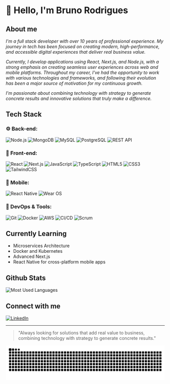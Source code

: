 # 👋 Hello, I'm **Bruno Rodrigues**  

## **About me**
*I'm a full stack developer with over 10 years of professional experience. My journey in tech has been focused on creating modern, high-performance, and accessible digital experiences that deliver real business value.*

*Currently, I develop applications using React, Next.js, and Node.js, with a strong emphasis on creating seamless user experiences across web and mobile platforms. Throughout my career, I've had the opportunity to work with various technologies and frameworks, and following their evolution has been a major source of motivation for my continuous growth.*

*I'm passionate about combining technology with strategy to generate concrete results and innovative solutions that truly make a difference.*

## **Tech Stack**

### **⚙️ Back-end:**
![Node.js](https://img.shields.io/badge/Node.js-339933?style=flat&logo=nodedotjs&logoColor=white)
![MongoDB](https://img.shields.io/badge/MongoDB-47A248?style=flat&logo=mongodb&logoColor=white)
![MySQL](https://img.shields.io/badge/MySQL-4479A1?style=flat&logo=mysql&logoColor=white)
![PostgreSQL](https://img.shields.io/badge/PostgreSQL-336791?style=flat&logo=postgresql&logoColor=white)
![REST API](https://img.shields.io/badge/API-RESTful-blue?style=flat)

### **🎨 Front-end:**
![React](https://img.shields.io/badge/React-61DAFB?style=flat&logo=react&logoColor=black)
![Next.js](https://img.shields.io/badge/Next.js-000000?style=flat&logo=nextdotjs&logoColor=white)
![JavaScript](https://img.shields.io/badge/JavaScript-F7DF1E?style=flat&logo=javascript&logoColor=black)
![TypeScript](https://img.shields.io/badge/TypeScript-007ACC?style=flat&logo=typescript&logoColor=white)
![HTML5](https://img.shields.io/badge/HTML5-E34F26?style=flat&logo=html5&logoColor=white)
![CSS3](https://img.shields.io/badge/CSS3-1572B6?style=flat&logo=css3&logoColor=white)
![TailwindCSS](https://img.shields.io/badge/Tailwind_CSS-38B2AC?style=flat&logo=tailwind-css&logoColor=white)

### **📱 Mobile:**
![React Native](https://img.shields.io/badge/React_Native-61DAFB?style=flat&logo=react&logoColor=black)
![Wear OS](https://img.shields.io/badge/Wear%20OS-4285F4?style=flat&logo=wear-os&logoColor=white)

### **🚧 DevOps & Tools:**
![Git](https://img.shields.io/badge/Git-F05032?style=flat&logo=git&logoColor=white)
![Docker](https://img.shields.io/badge/Docker-2496ED?style=flat&logo=docker&logoColor=white)
![AWS](https://img.shields.io/badge/AWS-232F3E?style=flat&logo=amazon-aws&logoColor=white)
![CI/CD](https://img.shields.io/badge/CI/CD-blue?style=flat)
![Scrum](https://img.shields.io/badge/Scrum-6DB33F?style=flat&logo=scrumalliance&logoColor=white)

## **Currently Learning**
- Microservices Architecture
- Docker and Kubernetes
- Advanced Next.js
- React Native for cross-platform mobile apps

## **Github Stats**
![Most Used Languages](https://github-readme-stats.vercel.app/api/top-langs/?username=brodrigues1990&layout=compact&theme=dark&hide_border=true)

## **Connect with me**
[![LinkedIn](https://img.shields.io/badge/LinkedIn-0077B5?style=for-the-badge&logo=linkedin&logoColor=white)](https://www.linkedin.com/in/brodrigues1990/)
<!-- [![GitHub](https://img.shields.io/badge/GitHub-100000?style=for-the-badge&logo=github&logoColor=white)](https://github.com/brodrigues1990) -->

---

> "Always looking for solutions that add real value to business, combining technology with strategy to generate concrete results."


<picture>
  <source
    media="(prefers-color-scheme: dark)"
    srcset="https://raw.githubusercontent.com/brodrigues1990/brodrigues1990/output/github-contribution-grid-snake-dark.svg"
  />
  <source
    media="(prefers-color-scheme: light)"
    srcset="https://raw.githubusercontent.com/brodrigues1990/brodrigues1990/output/github-contribution-grid-snake.svg"
  />
  <img
    alt="github contribution grid snake animation"
    src="https://raw.githubusercontent.com/brodrigues1990/brodrigues1990/output/github-contribution-grid-snake.svg"
  />
</picture>